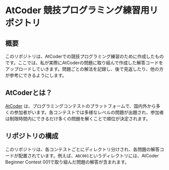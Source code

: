 # AtCoder 競技プログラミング練習用リポジトリ

## 概要
このリポジトリは、AtCoderでの競技プログラミング練習のために作成したものです。ここでは、私が実際にAtCoderの問題に取り組んで作成した解答コードをアップロードしていきます。問題ごとの解法を記録し、後で見返したり、他の方が参考にできるようにします。

## AtCoderとは？
[AtCoder](https://atcoder.jp/) は、プログラミングコンテストのプラットフォームで、国内外から多くの参加者がいます。各コンテストでは多様なレベルの問題が出題され、参加者は制限時間内にできるだけ多くの問題を解くことで順位が決定されます。

## リポジトリの構成
このリポジトリは、各コンテストごとにディレクトリ分けされ、各問題の解答コードが配置されています。例えば、`ABC001`というディレクトリには、AtCoder Beginner Contest 001で取り組んだ問題の解答が含まれます。

